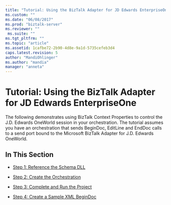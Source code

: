 ```yaml
---
title: "Tutorial: Using the BizTalk Adapter for JD Edwards EnterpriseOne | Microsoft Docs"
ms.custom: ""
ms.date: "06/08/2017"
ms.prod: "biztalk-server"
ms.reviewer: ""
 ms.suite: ""
ms.tgt_pltfrm: ""
ms.topic: "article"
ms.assetid: 1cafbe72-2b90-4d8e-9a1d-5735cefeb3d4
caps.latest.revision: 5
author: "MandiOhlinger"
ms.author: "mandia"
manager: "anneta"
---
```

# Tutorial: Using the BizTalk Adapter for JD Edwards EnterpriseOne
The following demonstrates using BizTalk Context Properties to control the J.D.  Edwards OneWorld session in your orchestration. The tutorial assumes you have an orchestration that sends BeginDoc, EditLine and EndDoc calls to a send port bound to the Microsoft BizTalk Adapter for J.D. Edwards OneWorld.  
  
## In This Section  
  
-   [Step 1: Reference the Schema DLL](../core/step-1-reference-the-schema-dll1.md)  
  
-   [Step 2: Create the Orchestration](../core/step-2-create-the-orchestration2.md)  
  
-   [Step 3: Complete and Run the Project](../core/step-3-complete-and-run-the-project1.md)  
  
-   [Step 4: Create a Sample XML BeginDoc](../core/step-4-create-a-sample-xml-begindoc2.md)